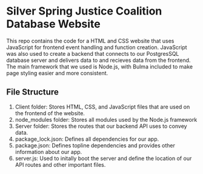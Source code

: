 # Silver Spring Justice Coalition Database Website

This repo contains the code for a HTML and CSS website that uses JavaScript for frontend event handling and function creation. JavaScript was also used to create a backend that connects to our PostgresSQL database server and delivers data to and recieves data from the frontend. The main framework that we used is Node.js, with Bulma included to make page styling easier and more consistent.

## File Structure
1. Client folder: Stores HTML, CSS, and JavaScript files that are used on the frontend of the website.
2. node_modules folder: Stores all modules used by the Node.js framework
3. Server folder: Stores the routes that our backend API uses to convey data.
4. package_lock.json: Defines all dependencies for our app.
5. package.json: Defines topline dependencies and provides other information about our app.
6. server.js: Used to initally boot the server and define the location of our API routes and other important files.
